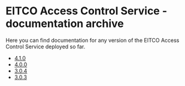 
# EITCO Access Control Service - documentation archive

Here you can find documentation for any version of the EITCO Access Control Service deployed so far.

 * [4.1.0](archive/4.1.0)
 * [4.0.0](archive/4.0.0)
 * [3.0.4](archive/3.0.4)
 * [3.0.3](archive/3.0.3)
